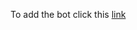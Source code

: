 To add the bot click this 
[link](https://discordapp.com/api/oauth2/authorize?client_id=390599729215700992&permissions=0&scope=bot)
